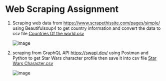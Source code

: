 # Web Scraping Assignment
1. Scraping web data from https://www.scrapethissite.com/pages/simple/ using Beautifulsoup4 to get country information and convert the data to csv file
   [Countries Of the world.csv](<Web Scraping/Countries Of the World.csv>)

    ![image](https://github.com/user-attachments/assets/6d417429-32d6-4bec-a09f-dbfa6aef03fc)

3. scraping from GraphQL API https://swapi.dev/ using Postman and Python to get Star Wars character profile then save it into csv file [Star Wars Character.csv](<GraphQL API/Star Wars Character.csv>)

   ![image](https://github.com/user-attachments/assets/b16deec7-c0ed-485d-b4f2-fe60088fc4e1)

